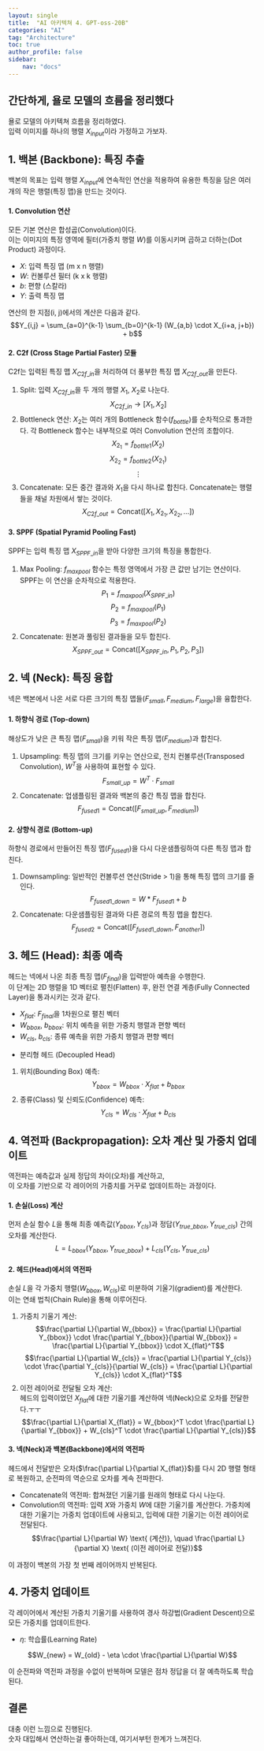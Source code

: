 ```yaml
---
layout: single
title:  "AI 아키텍쳐 4. GPT-oss-20B"
categories: "AI"
tag: "Architecture"
toc: true
author_profile: false
sidebar:
    nav: "docs"
---
```


## 간단하게, 욜로 모델의 흐름을 정리했다
욜로 모델의 아키텍쳐 흐름을 정리하였다.  
입력 이미지를 하나의 행렬 $X_{input}$이라 가정하고 가보자.  

## 1. 백본 (Backbone): 특징 추출 
백본의 목표는 입력 행렬 $X_{input}$에 연속적인 연산을 적용하여 유용한 특징을 담은 여러 개의 작은 행렬(특징 맵)을 만드는 것이다.

#### 1. Convolution 연산
모든 기본 연산은 합성곱(Convolution)이다.  
이는 이미지의 특정 영역에 필터(가중치 행렬 $W$)를 이동시키며 곱하고 더하는(Dot Product) 과정이다.  

* $X$: 입력 특징 맵 (m x n 행렬)  
* $W$: 컨볼루션 필터 (k x k 행렬)  
* $b$: 편향 (스칼라)  
* $Y$: 출력 특징 맵  

연산의 한 지점(i, j)에서의 계산은 다음과 같다.  
$$Y_{i,j} = \sum_{a=0}^{k-1} \sum_{b=0}^{k-1} (W_{a,b} \cdot X_{i+a, j+b}) + b$$

#### 2. C2f (Cross Stage Partial Faster) 모듈
C2f는 입력된 특징 맵 $X_{C2f\_in}$을 처리하여 더 풍부한 특징 맵 $X_{C2f\_out}$을 만든다.  

1.  Split: 입력 $X_{C2f\_in}$을 두 개의 행렬 $X_1$, $X_2$로 나눈다.  
    $$X_{C2f\_in} \rightarrow [X_1, X_2]$$
2.  Bottleneck 연산: $X_2$는 여러 개의 Bottleneck 함수($f_{bottle}$)를 순차적으로 통과한다. 각 Bottleneck 함수는 내부적으로 여러 Convolution 연산의 조합이다.  
    $$X_{2_1} = f_{bottle1}(X_2)$$   $$X_{2_2} = f_{bottle2}(X_{2_1})$$   $$\vdots$$
3.  Concatenate: 모든 중간 결과와 $X_1$을 다시 하나로 합친다.  Concatenate는 행렬들을 채널 차원에서 쌓는 것이다.  
    $$X_{C2f\_out} = \text{Concat}([X_1, X_{2_1}, X_{2_2}, \dots])$$

#### 3. SPPF (Spatial Pyramid Pooling Fast)
SPPF는 입력 특징 맵 $X_{SPPF\_in}$을 받아 다양한 크기의 특징을 통합한다.  

1.  Max Pooling: $f_{maxpool}$ 함수는 특정 영역에서 가장 큰 값만 남기는 연산이다. SPPF는 이 연산을 순차적으로 적용한다.  
    $$P_1 = f_{maxpool}(X_{SPPF\_in})$$   $$P_2 = f_{maxpool}(P_1)$$   $$P_3 = f_{maxpool}(P_2)$$
2.  Concatenate: 원본과 풀링된 결과들을 모두 합친다.  
    $$X_{SPPF\_out} = \text{Concat}([X_{SPPF\_in}, P_1, P_2, P_3])$$


## 2. 넥 (Neck): 특징 융합  

넥은 백본에서 나온 서로 다른 크기의 특징 맵들($F_{small}, F_{medium}, F_{large}$)을 융합한다.  

#### 1. 하향식 경로 (Top-down)
해상도가 낮은 큰 특징 맵($F_{small}$)을 키워 작은 특징 맵($F_{medium}$)과 합친다.  

1.  Upsampling: 특징 맵의 크기를 키우는 연산으로, 전치 컨볼루션(Transposed Convolution), $W^T$을 사용하여 표현할 수 있다.  
    $$F_{small\_up} = W^T \cdot F_{small}$$
2.  Concatenate: 업샘플링된 결과와 백본의 중간 특징 맵을 합친다.  
    $$F_{fused1} = \text{Concat}([F_{small\_up}, F_{medium}])$$

#### 2. 상향식 경로 (Bottom-up)  
하향식 경로에서 만들어진 특징 맵($F_{fused1}$)을 다시 다운샘플링하여 다른 특징 맵과 합친다.  

1.  Downsampling: 일반적인 컨볼루션 연산(Stride > 1)을 통해 특징 맵의 크기를 줄인다.  
    $$F_{fused1\_down} = W * F_{fused1} + b$$
2.  Concatenate: 다운샘플링된 결과와 다른 경로의 특징 맵을 합친다.  
    $$F_{fused2} = \text{Concat}([F_{fused1\_down}, F_{another}])$$


## 3. 헤드 (Head): 최종 예측  

헤드는 넥에서 나온 최종 특징 맵($F_{final}$)을 입력받아 예측을 수행한다.  
이 단계는 2D 행렬을 1D 벡터로 펼친(Flatten) 후, 완전 연결 계층(Fully Connected Layer)을 통과시키는 것과 같다.  

* $X_{flat}$: $F_{final}$을 1차원으로 펼친 벡터  
* $W_{bbox}$, $b_{bbox}$: 위치 예측을 위한 가중치 행렬과 편향 벡터  
* $W_{cls}$, $b_{cls}$: 종류 예측을 위한 가중치 행렬과 편향 벡터  

- 분리형 헤드 (Decoupled Head)  
1.  위치(Bounding Box) 예측:
    $$Y_{bbox} = W_{bbox} \cdot X_{flat} + b_{bbox}$$
2.  종류(Class) 및 신뢰도(Confidence) 예측:
    $$Y_{cls} = W_{cls} \cdot X_{flat} + b_{cls}$$


## 4. 역전파 (Backpropagation): 오차 계산 및 가중치 업데이트  
역전파는 예측값과 실제 정답의 차이(오차)를 계산하고,  
이 오차를 기반으로 각 레이어의 가중치를 거꾸로 업데이트하는 과정이다.  

#### 1. 손실(Loss) 계산
먼저 손실 함수 $L$을 통해 최종 예측값($Y_{bbox}, Y_{cls}$)과 정답($Y_{true\_bbox}, Y_{true\_cls}$) 간의 오차를 계산한다.  
$$L = L_{bbox}(Y_{bbox}, Y_{true\_bbox}) + L_{cls}(Y_{cls}, Y_{true\_cls})$$

#### 2. 헤드(Head)에서의 역전파
손실 $L$을 각 가중치 행렬($W_{bbox}, W_{cls}$)로 미분하여 기울기(gradient)를 계산한다.  
이는 연쇄 법칙(Chain Rule)을 통해 이루어진다.  

1.  가중치 기울기 계산:  
    $$\frac{\partial L}{\partial W_{bbox}} = \frac{\partial L}{\partial Y_{bbox}} \cdot \frac{\partial Y_{bbox}}{\partial W_{bbox}} = \frac{\partial L}{\partial Y_{bbox}} \cdot X_{flat}^T$$   $$\frac{\partial L}{\partial W_{cls}} = \frac{\partial L}{\partial Y_{cls}} \cdot \frac{\partial Y_{cls}}{\partial W_{cls}} = \frac{\partial L}{\partial Y_{cls}} \cdot X_{flat}^T$$
2.  이전 레이어로 전달될 오차 계산:  
    헤드의 입력이었던 $X_{flat}$에 대한 기울기를 계산하여 넥(Neck)으로 오차를 전달한다.ㅜㅜ
    $$\frac{\partial L}{\partial X_{flat}} = W_{bbox}^T \cdot \frac{\partial L}{\partial Y_{bbox}} + W_{cls}^T \cdot \frac{\partial L}{\partial Y_{cls}}$$

#### 3. 넥(Neck)과 백본(Backbone)에서의 역전파
헤드에서 전달받은 오차($\frac{\partial L}{\partial X_{flat}}$)를 다시 2D 행렬 형태로 복원하고, 순전파의 역순으로 오차를 계속 전파한다.

 - Concatenate의 역전파: 합쳐졌던 기울기를 원래의 형태로 다시 나눈다.  
 - Convolution의 역전파: 입력 $X$와 가중치 $W$에 대한 기울기를 계산한다. 가중치에 대한 기울기는 가중치 업데이트에 사용되고, 입력에 대한 기울기는 이전 레이어로 전달된다.  
    $$\frac{\partial L}{\partial W} \text{ (계산)}, \quad \frac{\partial L}{\partial X} \text{ (이전 레이어로 전달)}$$

이 과정이 백본의 가장 첫 번째 레이어까지 반복된다.  

## 4. 가중치 업데이트
각 레이어에서 계산된 가중치 기울기를 사용하여 경사 하강법(Gradient Descent)으로 모든 가중치를 업데이트한다.  

- $\eta$: 학습률(Learning Rate)  

$$W_{new} = W_{old} - \eta \cdot \frac{\partial L}{\partial W}$$

이 순전파와 역전파 과정을 수없이 반복하며 모델은 점차 정답을 더 잘 예측하도록 학습된다.  

## 결론
대충 이런 느낌으로 진행된다.  
숫자 대입해서 연산하는걸 좋아하는데, 여기서부턴 한계가 느껴진다.  